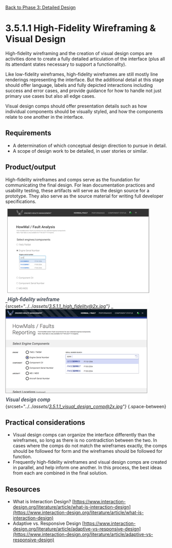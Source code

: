 [Back to Phase 3: Detailed Design](3-5-detailed.md)

# 3.5.1.1 High-Fidelity Wireframing & Visual Design

High-fidelity wireframing and the creation of visual design comps are activities done to create a fully detailed articulation of the interface (plus all its attendant states necessary to support a functionality). 

Like low-fidelity wireframes, high-fidelity wireframes are still mostly line renderings representing the interface. But the additional detail at this stage should offer language, labels and fully depicted interactions including success and error cases, and provide guidance for how to handle not just primary use cases but also all edge cases.

Visual design comps should offer presentation details such as how individual components should be visually styled, and how the components relate to one another in the interface.

## Requirements

- A determination of which conceptual design direction to pursue in detail.
- A scope of design work to be detailed, in user stories or similar.

## Product/output

High-fidelity wireframes and comps serve as the foundation for communicating the final design. For lean documentation practices and usability testing, these artifacts will serve as the design source for a prototype. They also serve as the source material for writing full developer specifications.

_![3.5.1.1-1](../_assets/3.5.1.1_high_fidelity.jpg){srcset="../../_assets/3.5.1.1_high_fidelity@2x.jpg"}_
_![3.5.1.1-2](../_assets/3.5.1.1_visual_design_comp.jpg){srcset="../../_assets/3.5.1.1_visual_design_comp@2x.jpg"}_
{.space-between}

## Practical considerations

- Visual design comps can organize the interface differently than the wireframes, so long as there is no contradiction between the two. In cases where the comps do not match the wireframes exactly, the comps should be followed for form and the wireframes should be followed for function.
- Frequently high-fidelity wireframes and visual design comps are created in parallel, and help inform one another. In this process, the best ideas from each are combined in the final solution.

## Resources

- What is Interaction Design? [https://www.interaction-design.org/literature/article/what-is-interaction-design](https://www.interaction-design.org/literature/article/what-is-interaction-design)
- Adaptive vs. Responsive Design [https://www.interaction-design.org/literature/article/adaptive-vs-responsive-design](https://www.interaction-design.org/literature/article/adaptive-vs-responsive-design)


